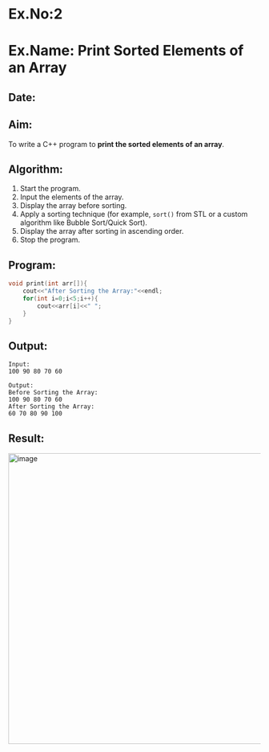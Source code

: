 # Ex.No:2  
# Ex.Name: Print Sorted Elements of an Array  

## Date:  

## Aim:  
To write a C++ program to **print the sorted elements of an array**.  

## Algorithm:  
1. Start the program.  
2. Input the elements of the array.  
3. Display the array before sorting.  
4. Apply a sorting technique (for example, `sort()` from STL or a custom algorithm like Bubble Sort/Quick Sort).  
5. Display the array after sorting in ascending order.  
6. Stop the program.  

## Program:
```cpp
void print(int arr[]){
    cout<<"After Sorting the Array:"<<endl;
    for(int i=0;i<5;i++){
        cout<<arr[i]<<" ";
    }
}
```
## Output:
```
Input:
100 90 80 70 60

Output:
Before Sorting the Array:
100 90 80 70 60
After Sorting the Array:
60 70 80 90 100
```
## Result:
<img width="861" height="579" alt="image" src="https://github.com/user-attachments/assets/201129f2-dd13-4f88-8099-adb571337391" />


